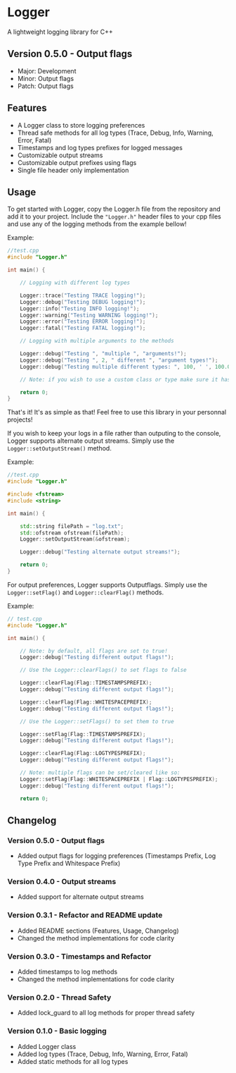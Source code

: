# Logger
A lightweight logging library for C++

## Version 0.5.0 - Output flags
- Major: Development
- Minor: Output flags
- Patch: Output flags

## Features
- A Logger class to store logging preferences
- Thread safe methods for all log types (Trace, Debug, Info, Warning, Error, Fatal)
- Timestamps and log types prefixes for logged messages
- Customizable output streams
- Customizable output prefixes using flags
- Single file header only implementation

## Usage
To get started with Logger, copy the Logger.h file from the repository and add it to your project.
Include the `"Logger.h"` header files to your cpp files and use any of the logging methods from the example bellow!

Example:
```C++
//test.cpp
#include "Logger.h"

int main() {

    // Logging with different log types

    Logger::trace("Testing TRACE logging!");
    Logger::debug("Testing DEBUG logging!");
    Logger::info("Testing INFO logging!");
    Logger::warning("Testing WARNING logging!");
    Logger::error("Testing ERROR logging!");
    Logger::fatal("Testing FATAL logging!");

    // Logging with multiple arguments to the methods

    Logger::debug("Testing ", "multiple ", "arguments!");
    Logger::debug("Testing ", 2, " different ", "argument types!");
    Logger::debug("Testing multiple different types: ", 100, ' ', 100.00, " ", 0x64, "!");

    // Note: if you wish to use a custom class or type make sure it has the << operator defined!

    return 0;
}
```

That's it! It's as simple as that! Feel free to use this library in your personnal projects!

If you wish to keep your logs in a file rather than outputing to the console, Logger supports alternate output streams.
Simply use the `Logger::setOutputStream()` method.

Example:
```C++
//test.cpp
#include "Logger.h"

#include <fstream>
#include <string>

int main() {

    std::string filePath = "log.txt";
    std::ofstream ofstream(filePath);
    Logger::setOutputStream(&ofstream);

    Logger::debug("Testing alternate output streams!");

    return 0;
}
```

For output preferences, Logger supports Outputflags.
Simply use the `Logger::setFlag()` and `Logger::clearFlag()` methods.

Example:
```C++
// test.cpp
#include "Logger.h"

int main() {

    // Note: by default, all flags are set to true!
    Logger::debug("Testing different output flags!");

    // Use the Logger::clearFlags() to set flags to false

    Logger::clearFlag(Flag::TIMESTAMPSPREFIX);
    Logger::debug("Testing different output flags!");

    Logger::clearFlag(Flag::WHITESPACEPREFIX);
    Logger::debug("Testing different output flags!");

    // Use the Logger::setFlags() to set them to true

    Logger::setFlag(Flag::TIMESTAMPSPREFIX);
    Logger::debug("Testing different output flags!");

    Logger::clearFlag(Flag::LOGTYPESPREFIX);
    Logger::debug("Testing different output flags!");

    // Note: multiple flags can be set/cleared like so:
    Logger::setFlag(Flag::WHITESPACEPREFIX | Flag::LOGTYPESPREFIX);
    Logger::debug("Testing different output flags!");

    return 0;
```

## Changelog

### Version 0.5.0 - Output flags
- Added output flags for logging preferences (Timestamps Prefix, Log Type Prefix and Whitespace Prefix)

### Version 0.4.0 - Output streams
- Added support for alternate output streams

### Version 0.3.1 - Refactor and README update
- Added README sections (Features, Usage, Changelog)
- Changed the method implementations for code clarity

### Version 0.3.0 - Timestamps and Refactor
- Added timestamps to log methods
- Changed the method implementations for code clarity

### Version 0.2.0 - Thread Safety
- Added lock_guard to all log methods for proper thread safety

### Version 0.1.0 - Basic logging
- Added Logger class
- Added log types (Trace, Debug, Info, Warning, Error, Fatal)
- Added static methods for all log types
